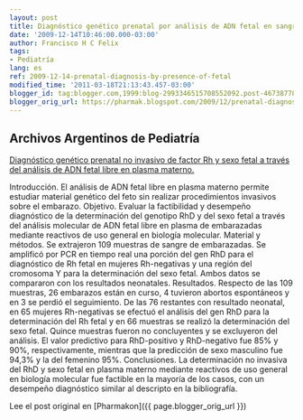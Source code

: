 ```yaml
---
layout: post
title: Diagnóstico genético prenatal por análisis de ADN fetal en sangre materna
date: '2009-12-14T10:46:00.000-03:00'
author: Francisco H C Felix
tags:
- Pediatría
lang: es
ref: 2009-12-14-prenatal-diagnosis-by-presence-of-fetal
modified_time: '2011-03-18T21:13:43.457-03:00'
blogger_id: tag:blogger.com,1999:blog-2993346515708552092.post-4673877841259163017
blogger_orig_url: https://pharmak.blogspot.com/2009/12/prenatal-diagnosis-by-presence-of-fetal.html
---
```


## Archivos Argentinos de Pediatría

[Diagnóstico genético prenatal no invasivo de factor Rh y sexo fetal a través del análisis de ADN fetal libre en plasma materno.](http://ref.scielo.org/82mzyy)

Introducción. El análisis de ADN fetal libre en plasma materno permite estudiar material genético del feto sin realizar procedimientos invasivos sobre el embarazo. <!--more-->
Objetivo. Evaluar la factibilidad y desempeño diagnóstico de la determinación del genotipo RhD y del sexo fetal a través del análisis molecular de ADN fetal libre en plasma de embarazadas mediante reactivos de uso general en biología molecular. Material y métodos. Se extrajeron 109 muestras de sangre de embarazadas. Se amplificó por PCR en tiempo real una porción del gen RhD para el diagnóstico de Rh fetal en mujeres Rh-negativas y una región del cromosoma Y para la determinación del sexo fetal. Ambos datos se compararon con los resultados neonatales. Resultados. Respecto de las 109 muestras, 26 embarazos están en curso, 4 tuvieron abortos espontáneos y en 3 se perdió el seguimiento. De las 76 restantes con resultado neonatal, en 65 mujeres Rh-negativas se efectuó el análisis del gen RhD para la determinación del Rh fetal y en 66 muestras se realizó la determinación del sexo fetal. Quince muestras fueron no concluyentes y se excluyeron del análisis. El valor predictivo para RhD-positivo y RhD-negativo fue 85% y 90%, respectivamente, mientras que la predicción de sexo masculino fue 94,3% y la del femenino 95%. Conclusiones. La determinación no invasiva del RhD y sexo fetal en plasma materno mediante reactivos de uso general en biología molecular fue factible en la mayoría de los casos, con un desempeño diagnóstico similar al descripto en la bibliografía.

Lee el post original en [Pharmakon]({{ page.blogger_orig_url }})
